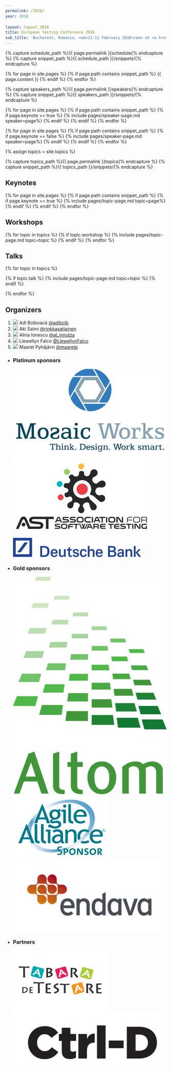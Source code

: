 ```yaml
---
permalink: /2016/
year: 2016

layout: layout_2016
title: European Testing Conference 2016
sub_title: 'Bucharest, Romania. <em>11-12 February 2016</em> at <a href="https://www.radissonblu.com/en/hotel-bucharest" target="_blank">Radisson Blu, Calea Victoriei 63-81</a>'
---
```


{% capture schedule_path %}{{ page.permalink }}schedule{% endcapture %}
{% capture snippet_path %}{{ schedule_path }}/snippets/{% endcapture %}

<section id="schedule" class="main-content text-center">
{% for page in site.pages %}
{% if page.path contains snippet_path %}
{{ page.content }}
{% endif %}
{% endfor %}
</section>


{% capture speakers_path %}{{ page.permalink }}speakers{% endcapture %}
{% capture snippet_path %}{{ speakers_path }}/snippets/{% endcapture %}

<section class="main-content text-center" id="talks">

<div class="container speakers" id="keynote-speakers">

{% for page in site.pages %}
{% if page.path contains snippet_path %}
{% if page.keynote == true %}
 {% include pages/speaker-page.md  speaker=page%}
{% endif %}
{% endif %}
{% endfor %}

</div>
<div class="container speakers"  id="speakers">
{% for page in site.pages %}
{% if page.path contains snippet_path %}
{% if page.keynote == false %}
  {% include pages/speaker-page.md  speaker=page%}
{% endif %}
{% endif %}
{% endfor %}
</div>

</section>


{% assign topics = site.topics  %}

<div class="" id="topics">

{% capture topics_path %}{{ page.permalink }}topics{% endcapture %}
{% capture snippet_path %}{{ topics_path }}/snippets/{% endcapture %}

<section class="main-content text-center" id="topic-keynotes">
<h2>Keynotes</h2>

{% for page in site.pages %}
{% if page.path contains snippet_path %}
{% if page.keynote == true %}
 {% include pages/topic-page.md  topic=page%}
{% endif %}
{% endif %}
{% endfor %}

</section>
<section class="main-content text-center" id="topic-workshops">
<h2>Workshops</h2>
{% for topic in topics %}
  {% if topic.workshop %}
  {% include pages/topic-page.md topic=topic %}
  {% endif %}
{% endfor %}
</section>
<section class="main-content text-center" id="topic-talks">
<h2>Talks</h2>
{% for topic in topics %}

  {% if topic.talk %}
  {% include pages/topic-page.md topic=topic %}
  {% endif %}

{% endfor %}
</section>
</div>


<section class='main-content'>
<h2>Organizers</h2>
<ol class="volunteers-list">
  <li class="volunteer">
    <img src="https://pbs.twimg.com/profile_images/1299815722/Adi1.JPG">
    <span class="name">Adi Bolboacă</span>
    <a href="https://twitter.com/adibolb">@adibolb</a>
  </li>
  <li class="volunteer">
    <img src="https://pbs.twimg.com/profile_images/1877737374/20110907at09-16-47.jpg">
    <span class="name">Aki Salmi</span>
    <a href="https://twitter.com/rinkkasatiainen">@rinkkasatiainen</a>
  </li>
  <li class="volunteer">
    <img src="https://pbs.twimg.com/profile_images/621208613747576832/cdWmRNH7_400x400.jpg">
    <span class="name">Alina Ionescu</span>
    <a href="https://twitter.com/al_innutza">@al_innutza</a>
  </li>
  <li class="volunteer">
    <img src="https://pbs.twimg.com/profile_images/1837642393/twitter_profile.png">
    <span class="name">Llewellyn Falco</span>
    <a href="https://twitter.com/LlewellynFalco">@LlewellynFalco</a>
  </li>
  <li class="volunteer">
    <img src="https://pbs.twimg.com/profile_images/629062251152961536/kumhZ5lm_400x400.jpg">
    <span class="name">Maaret Pyhäjärvi</span>
    <a href="https://twitter.com/maaretp">@maaretp</a>
  </li>
</ol>
</section>

<div class='container main-content'>

<ul id="" class="list-unstyled text-center">
<li class="platinum-sponsor">
  <h3>Platinum sponsors </h3>
  <p class="sponsors">
	  <span class="sponsor ">
	    <a href="http://mozaicworks.com/"><img src="/images/sponsors/mozaic_works.png" alt="Mozaic Works"></a>
	  </span>
	  <span class="sponsor ">
	    <a href="http://www.associationforsoftwaretesting.org/"><img src="/images/sponsors/AssociationForSoftwareTesting.png" alt="Association For Software Testing"></a>
	  </span>
  </p>
  <p class="sponsors">
	  <span class="sponsor ">
	    <a href="https://www.db.com/careers/index_e.html"><img src="/images/sponsors/deutsche-bank.png" alt="Deutsche Bank"></a>
	  </span>
  </p>
</li>
<li class="gold-sponsor">
  <h3>Gold sponsors</h3>
  <p class="sponsors">
	  <span class="sponsor">
	    <a href="http://altom.ro/"><img src="/images/sponsors/Altom.png" alt="Altom"></a>
	  </span>
	  <span class="sponsor ">
	    <a href="http://www.agilealliance.org/"><img src="/images/sponsors/AgileAlliance.jpg" alt="Agile Alliance"></a>
	  </span>
	  <span class="sponsor ">
	    <a href="http://www.endava.com"><img src="/images/sponsors/endava.png" alt="Endava"></a>
	  </span>
  </p>
</li>
<li class="gold-sponsor">
  <h3>Partners</h3>
  <p class="sponsors">
	  <span class="sponsor">
	    <a href="http://tabaradetestare.ro/en/" target="_blank"><img src="/images/partners/tabara-de-testare-logo.png" alt="Tabara de Testare"></a>
	  </span>
	  <span class="sponsor">
	    <a href="http://ctrl-d.ro" target="_blank"><img src="/images/partners/logo_ctrl-d.png" alt="Ctrl-D"></a>
	  </span>
  </p>
</li>
</ul>

</div>
